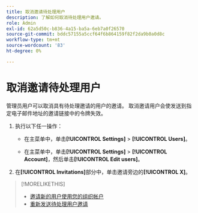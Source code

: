 ```yaml
---
title: 取消邀请待处理用户
description: 了解如何取消待处理用户邀请。
role: Admin
exl-id: 62a5d50c-b836-4a15-ba5a-6eb7a0f26570
source-git-commit: bddc57155a5ccf64f6b864159f82f2da9b0a0d8c
workflow-type: tm+mt
source-wordcount: '83'
ht-degree: 0%

---
```


# 取消邀请待处理用户

管理员用户可以取消具有待处理邀请的用户的邀请。 取消邀请用户会使发送到指定电子邮件地址的邀请链接中的令牌失效。

1. 执行以下任一操作：

   * 在主菜单中，单击&#x200B;**[!UICONTROL Settings]** > **[!UICONTROL Users]**。

   * 在主菜单中，单击&#x200B;**[!UICONTROL Settings]** > **[!UICONTROL Account]**，然后单击&#x200B;**[!UICONTROL Edit users]**。

1. 在&#x200B;**[!UICONTROL Invitations]**&#x200B;部分中，单击邀请旁边的&#x200B;**[!UICONTROL X]**。

>[!MORELIKETHIS]
>
>* [邀请新的用户使用您的组织帐户](user-invite.md)
>* [重新发送待处理用户邀请](user-resend-invite.md)

<!-- >* [Edit User Permissions or Delete a User](user-edit.md) -->
